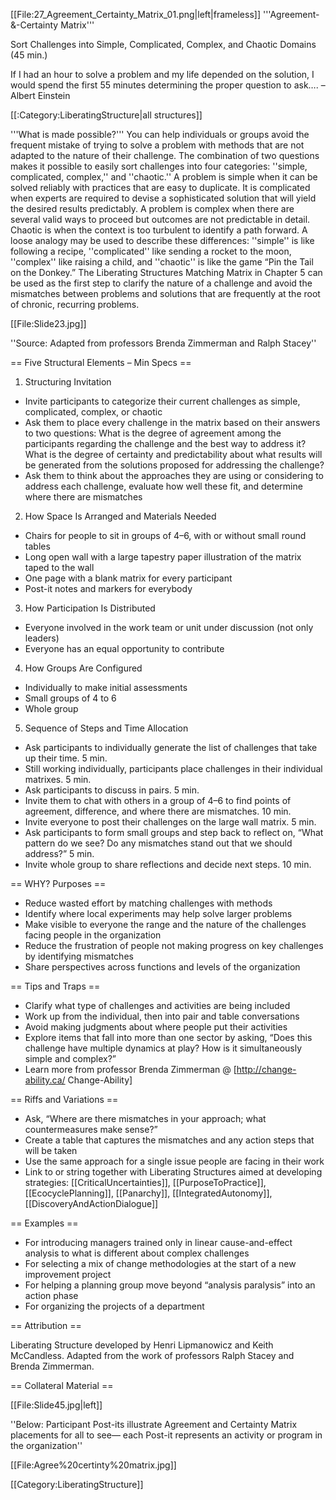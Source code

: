 [[File:27_Agreement_Certainty_Matrix_01.png|left|frameless]]
'''Agreement-&-Certainty Matrix'''

Sort Challenges into Simple, Complicated, Complex, and Chaotic Domains (45 min.)



If I had an hour to solve a problem and my life depended on the solution, I would spend the first 55 minutes determining the proper question to ask…. – Albert Einstein

[[:Category:LiberatingStructure|all structures]]

'''What is made possible?''' You can help individuals or groups avoid the frequent mistake of trying to solve a problem with methods that are not adapted to the nature of their challenge. The combination of two questions makes it possible to easily sort challenges into four categories: ''simple, complicated, complex,'' and ''chaotic.'' A problem is simple when it can be solved reliably with practices that are easy to duplicate. It is complicated when experts are required to devise a sophisticated solution that will yield the desired results predictably. A problem is complex when there are several valid ways to proceed but outcomes are not predictable in detail. Chaotic is when the context is too turbulent to identify a path forward. A loose analogy may be used to describe these differences: ''simple'' is like following a recipe, ''complicated'' like sending a rocket to the moon, ''complex'' like raising a child, and ''chaotic'' is like the game “Pin the Tail on the Donkey.” The Liberating Structures Matching Matrix in Chapter 5 can be used as the first step to clarify the nature of a challenge and avoid the mismatches between problems and solutions that are frequently at the root of chronic, recurring problems.

[[File:Slide23.jpg]]

''Source: Adapted from professors Brenda Zimmerman and Ralph Stacey''



== Five Structural Elements – Min Specs ==

1. Structuring Invitation

* Invite participants to categorize their current challenges as simple, complicated, complex, or chaotic
* Ask them to place every challenge in the matrix based on their answers to two questions: What is the degree of agreement among the participants regarding the challenge and the best way to address it? What is the degree of certainty and predictability about what results will be generated from the solutions proposed for addressing the challenge?
* Ask them to think about the approaches they are using or considering to address each challenge, evaluate how well these fit, and determine where there are mismatches

2. How Space Is Arranged and Materials Needed

* Chairs for people to sit in groups of 4–6, with or without small round tables
* Long open wall with a large tapestry paper illustration of the matrix taped to the wall
* One page with a blank matrix for every participant
* Post-it notes and markers for everybody

3. How Participation Is Distributed

* Everyone involved in the work team or unit under discussion (not only leaders)
* Everyone has an equal opportunity to contribute

4. How Groups Are Configured

* Individually to make initial assessments
* Small groups of 4 to 6
* Whole group

5. Sequence of Steps and Time Allocation

* Ask participants to individually generate the list of challenges that take up their time. 5 min.
* Still working individually, participants place challenges in their individual matrixes. 5 min.
* Ask participants to discuss in pairs. 5 min.
* Invite them to chat with others in a group of 4–6 to find points of agreement, difference, and where there are mismatches. 10 min.
* Invite everyone to post their challenges on the large wall matrix. 5 min.
* Ask participants to form small groups and step back to reflect on, “What pattern do we see? Do any mismatches stand out that we should address?” 5 min.
* Invite whole group to share reflections and decide next steps. 10 min.



== WHY? Purposes ==

* Reduce wasted effort by matching challenges with methods
* Identify where local experiments may help solve larger problems
* Make visible to everyone the range and the nature of the challenges facing people in the organization
* Reduce the frustration of people not making progress on key challenges by identifying mismatches
* Share perspectives across functions and levels of the organization



== Tips and Traps ==

* Clarify what type of challenges and activities are being included
* Work up from the individual, then into pair and table conversations
* Avoid making judgments about where people put their activities
* Explore items that fall into more than one sector by asking, “Does this challenge have multiple dynamics at play? How is it simultaneously simple and complex?”
* Learn more from professor Brenda Zimmerman @ [http://change-ability.ca/ Change-Ability]



== Riffs and Variations ==

* Ask, “Where are there mismatches in your approach; what countermeasures make sense?”
* Create a table that captures the mismatches and any action steps that will be taken
* Use the same approach for a single issue people are facing in their work
* Link to or string together with Liberating Structures aimed at developing strategies: [[CriticalUncertainties]], [[PurposeToPractice]], [[EcocyclePlanning]], [[Panarchy]], [[IntegratedAutonomy]], [[DiscoveryAndActionDialogue]]



== Examples ==

* For introducing managers trained only in linear cause-and-effect analysis to what is different about complex challenges
* For selecting a mix of change methodologies at the start of a new improvement project
* For helping a planning group move beyond “analysis paralysis” into an action phase
* For organizing the projects of a department



== Attribution ==

Liberating Structure developed by Henri Lipmanowicz and Keith McCandless. Adapted from the work of professors Ralph Stacey and Brenda Zimmerman.



== Collateral Material ==

[[File:Slide45.jpg|left]]

''Below: Participant Post-its illustrate Agreement and Certainty Matrix placements for all to see— each Post-it represents an activity or program in the organization''

[[File:Agree%20certinty%20matrix.jpg]]

[[Category:LiberatingStructure]]
